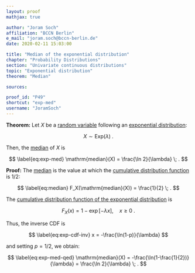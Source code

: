 ```yaml
---
layout: proof
mathjax: true

author: "Joram Soch"
affiliation: "BCCN Berlin"
e_mail: "joram.soch@bccn-berlin.de"
date: 2020-02-11 15:03:00

title: "Median of the exponential distribution"
chapter: "Probability Distributions"
section: "Univariate continuous distributions"
topic: "Exponential distribution"
theorem: "Median"

sources:

proof_id: "P49"
shortcut: "exp-med"
username: "JoramSoch"
---
```



**Theorem:** Let $X$ be a [random variable](/D/rvar) following an [exponential distribution](/D/exp):

$$ \label{eq:exp}
X \sim \mathrm{Exp}(\lambda) \; .
$$

Then, the [median](/D/med) of $X$ is

$$ \label{eq:exp-med}
\mathrm{median}(X) = \frac{\ln 2}{\lambda} \; .
$$


**Proof:** The [median](/D/med) is the value at which the [cumulative distribution function](/D/cdf) is $1/2$:

$$ \label{eq:median}
F_X(\mathrm{median}(X)) = \frac{1}{2} \; .
$$

The [cumulative distribution function of the exponential distribution](/P/exp-cdf) is

$$ \label{eq:exp-cdf}
F_X(x) = 1 - \exp[-\lambda x], \quad x \geq 0 \; .
$$

Thus, the inverse CDF is

$$ \label{eq:exp-cdf-inv}
x = -\frac{\ln(1-p)}{\lambda}
$$

and setting $p = 1/2$, we obtain:

$$ \label{eq:exp-med-qed}
\mathrm{median}(X) = -\frac{\ln(1-\frac{1}{2})}{\lambda} = \frac{\ln 2}{\lambda} \; .
$$